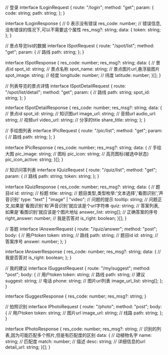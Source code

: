 // 登录
interface ILoginRequest {
  route: "/login";
  method: "get";
  param: {
    code: string;
    path: string;
  };
}

interface ILoginResponse {
  // 0 表示没有错误
  res_code: number;
  // 错误信息,没有错误的情况下,可以不需要这个属性
  res_msg?: string;
  data: {
    token: string;
  };
}

// 景点导览list的数据
interface ISpotRequest {
  route: "/spot/list";
  method: "get";
  param: {
    // 路线
    path: string;
  };
}

interface ISpotResponse {
  res_code: number;
  res_msg?: string;
  data: {
    // 景点id
    spot_id: string;
    // 景点名称
    spot_name: string;
    // 景点图片url,悬浮层图片
    spot_image: string;
    // 经度
    longitude: number;
    // 纬度
    latitude: number;
  }[];
}

// 列表导览的景点详情
interface ISpotDetailRequest {
  route: "/spot/list/detail";
  method: "get";
  param: {
    // 路线
    path: string;
    spot_id: string;
  };
}

interface ISpotDetailResponse {
  res_code: number;
  res_msg?: string;
  data: {
    // 景点id
    spot_id: string;
    // 知识图url
    image_url: string;
    // 音频url
    audio_url: string;
    // 视频url
    video_url: string;
    // 分享的title
    share_title: string;
  };
}

// 手绘图列表
interface IPicRequest {
  route: "/pic/list";
  method: "get";
  param: {
    // 路线
    path: string;
  };
}

interface IPicResponse {
  res_code: number;
  res_msg?: string;
  data: {
    // 手绘大图
    pic_image: string;
    // 图标
    pic_icon: string;
    // 高亮图标(被选中状态)
    pic_icon_active: string;
  }[];
}

// 知识问答列表
interface IQuizRequest {
  route: "/quiz/list";
  method: "get";
  param: {
    // 路线
    path: string;
    token: string;
  };
}

interface IQuizResponse {
  res_code: number;
  res_msg?: string;
  data: {
    // 题目id
    id: string;
    // 标题
    title: string;
    // 题目类型,类型枚举:'文本选择','看图识别','声音识别'
    type: "text" | "image" | "video";
    // 问题的提示
    tooltip: string;
    // 问题正文,如果是'看图识别'和'声音识别'就应该是个url字符串
    quiz: string;
    // 答案列表,如果是'看图识别'就应该是个图片地址
    answer_list: string[];
    // 正确答案的序号
    right_answer: number;
    // 我是否答对
    is_right: boolean;
  }[];
}

// 答题
interface IAnswerRequest {
  route: "/quiz/answer";
  method: "post";
  body: {
    // 用户token
    token: string;
    // 路线
    path: string;
    // 题目id
    id: string;
    // 答案序号
    answer: number;
  };
}

interface IAnswerResponse {
  res_code: number;
  res_msg?: string;
  data: {
    // 我是否答对
    is_right: boolean;
  };
}

// 我的建议
interface ISuggestRequest {
  route: "/my/suggest";
  method: "post";
  body: {
    // 用户token
    token: string;
    // 路线
    path: string;
    // 建议
    suggest: string;
    // 电话
    phone: string;
    // 图片url列表
    image_url_list: string[];
  };
}

interface ISuggestResponse {
  res_code: number;
  res_msg?: string;
}

// 拍照识别
interface IPhotoRequest {
  route: "/photo";
  method: "post";
  body: {
    // 用户token
    token: string;
    // 图片url
    image_url: string;
    // 线路
    path: string;
  };
}

interface IPhotoResponse {
  res_code: number;
  res_msg?: string;
  // 识别的列表,因为可能匹配多个照片,但是有匹配度的区别
  data: {
    // 动植物名字
    name: string;
    // 匹配度
    match: number;
    // 描述
    desc: string;
    // 详细信息的url
    detail_url: string;
  }[];
}
